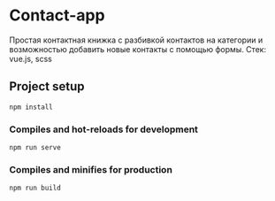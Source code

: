 # Contact-app
Простая контактная книжка с разбивкой контактов на категории и возможностью добавить новые контакты с помощью формы.
Стек: vue.js, scss

## Project setup
```
npm install
```

### Compiles and hot-reloads for development
```
npm run serve
```

### Compiles and minifies for production
```
npm run build
```
